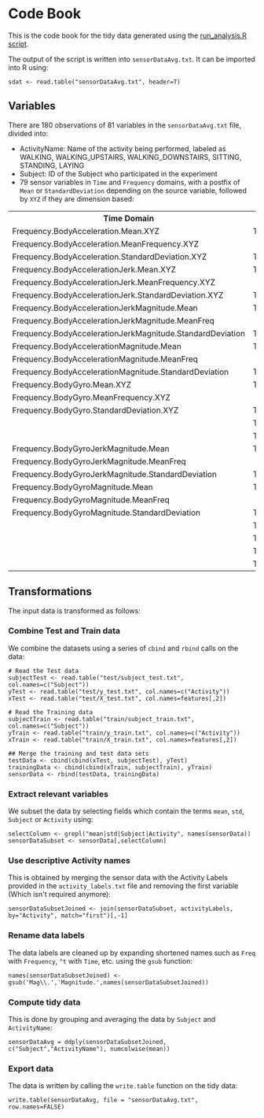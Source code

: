 # Code Book
This is the code book for the tidy data generated using the [run_analysis.R script](https://github.com/SriramKeerthi/gettingcleaning/blob/master/run_analysis.R "Run Analysis R Script").

The output of the script is written into `sensorDataAvg.txt`. It can be imported into R using:
```
sdat <- read.table("sensorDataAvg.txt", header=T)
```

## Variables
There are 180 observations of 81 variables in the `sensorDataAvg.txt` file, divided into:
- ActivityName: Name of the activity being performed, labeled as WALKING, WALKING_UPSTAIRS, WALKING_DOWNSTAIRS, SITTING, STANDING, LAYING
- Subject: ID of the Subject who participated in the experiment
- 79 sensor variables in `Time` and `Frequency` domains, with a postfix of `Mean` or `StandardDeviation` depending on the source variable, followed by `XYZ` if they are dimension based:
<table>
  <tr>
    <th>Time Domain</th><th>Frequency Domain</th>
  </tr>
  <tr>
    <td>Frequency.BodyAcceleration.Mean.XYZ</td><td>Time.BodyAcceleration.Mean.XYZ</td>
  </tr>
  <tr>
    <td>Frequency.BodyAcceleration.MeanFrequency.XYZ</td><td></td>
  </tr>
  <tr>
    <td>Frequency.BodyAcceleration.StandardDeviation.XYZ</td><td>Time.BodyAcceleration.StandardDeviation.XYZ</td>
  </tr>
  <tr>
    <td>Frequency.BodyAccelerationJerk.Mean.XYZ</td><td>Time.BodyAccelerationJerk.Mean.XYZ</td>
  </tr>
  <tr>
    <td>Frequency.BodyAccelerationJerk.MeanFrequency.XYZ</td><td></td>
  </tr>
  <tr>
    <td>Frequency.BodyAccelerationJerk.StandardDeviation.XYZ</td><td>Time.BodyAccelerationJerk.StandardDeviation.XYZ</td>
  </tr>
  <tr>
    <td>Frequency.BodyAccelerationJerkMagnitude.Mean</td><td>Time.BodyAccelerationJerkMagnitude.Mean</td>
  </tr>
  <tr>
    <td>Frequency.BodyAccelerationJerkMagnitude.MeanFreq</td><td></td>
  </tr>
  <tr>
    <td>Frequency.BodyAccelerationJerkMagnitude.StandardDeviation</td><td>Time.BodyAccelerationJerkMagnitude.StandardDeviation</td>
  </tr>
  <tr>
    <td>Frequency.BodyAccelerationMagnitude.Mean</td><td>Time.BodyAccelerationMagnitude.Mean</td>
  </tr>
  <tr>
    <td>Frequency.BodyAccelerationMagnitude.MeanFreq</td><td></td>
  </tr>
  <tr>
    <td>Frequency.BodyAccelerationMagnitude.StandardDeviation</td><td>Time.BodyAccelerationMagnitude.StandardDeviation</td>
  </tr>
  <tr>
    <td>Frequency.BodyGyro.Mean.XYZ</td><td>Time.BodyGyro.Mean.XYZ</td>
  </tr>
  <tr>
    <td>Frequency.BodyGyro.MeanFrequency.XYZ</td><td></td>
  </tr>
  <tr>
    <td>Frequency.BodyGyro.StandardDeviation.XYZ</td><td>Time.BodyGyro.StandardDeviation.XYZ</td>
  </tr>
  <tr>
    <td></td><td>Time.BodyGyroJerk.Mean.XYZ</td>
  </tr>
  <tr>
    <td></td><td>Time.BodyGyroJerk.StandardDeviation.XYZ</td>
  </tr>
  <tr>
    <td>Frequency.BodyGyroJerkMagnitude.Mean</td><td>Time.BodyGyroJerkMagnitude.Mean</td>
  </tr>
  <tr>
    <td>Frequency.BodyGyroJerkMagnitude.MeanFreq</td><td></td>
  </tr>
  <tr>
    <td>Frequency.BodyGyroJerkMagnitude.StandardDeviation</td><td>Time.BodyGyroJerkMagnitude.StandardDeviation</td>
  </tr>
  <tr>
    <td>Frequency.BodyGyroMagnitude.Mean</td><td>Time.BodyGyroMagnitude.Mean</td>
  </tr>
  <tr>
    <td>Frequency.BodyGyroMagnitude.MeanFreq</td><td></td>
  </tr>
  <tr>
    <td>Frequency.BodyGyroMagnitude.StandardDeviation</td><td>Time.BodyGyroMagnitude.StandardDeviation</td>
  </tr>
  <tr>
    <td></td><td>Time.GravityAcceleration.Mean.XYZ</td>
  </tr>
  <tr>
    <td></td><td>Time.GravityAcceleration.StandardDeviation.XYZ</td>
  </tr>
  <tr>
    <td></td><td>Time.GravityAccelerationMagnitude.Mean</td>
  </tr>
  <tr>
    <td></td><td>Time.GravityAccelerationMagnitude.StandardDeviation</td>
  </tr>
</table>

## Transformations
The input data is transformed as follows:

### Combine Test and Train data
We combine the datasets using a series of `cbind` and `rbind` calls on the data:
```
# Read the Test data
subjectTest <- read.table("test/subject_test.txt", col.names=c("Subject"))
yTest <- read.table("test/y_test.txt", col.names=c("Activity"))
xTest <- read.table("test/X_test.txt", col.names=features[,2])

# Read the Training data
subjectTrain <- read.table("train/subject_train.txt", col.names=c("Subject"))
yTrain <- read.table("train/y_train.txt", col.names=c("Activity"))
xTrain <- read.table("train/X_train.txt", col.names=features[,2])

## Merge the training and test data sets
testData <- cbind(cbind(xTest, subjectTest), yTest)
trainingData <- cbind(cbind(xTrain, subjectTrain), yTrain)
sensorData <- rbind(testData, trainingData)
```

### Extract relevant variables
We subset the data by selecting fields which contain the terms `mean`, `std`, `Subject` or `Activity` using:
```
selectColumn <- grepl("mean|std|Subject|Activity", names(sensorData))
sensorDataSubset <- sensorData[,selectColumn]
```

### Use descriptive Activity names
This is obtained by merging the sensor data with the Activity Labels provided in the `activity_labels.txt` file and removing the first variable (Which isn't required anymore):
```
sensorDataSubsetJoined <- join(sensorDataSubset, activityLabels, by="Activity", match="first")[,-1]
```

### Rename data labels
The data labels are cleaned up by expanding shortened names such as `Freq` with `Frequency`, `^t` with `Time`, etc. using the `gsub` function:
```
names(sensorDataSubsetJoined) <- gsub('Mag\\.','Magnitude.',names(sensorDataSubsetJoined))
```

### Compute tidy data
This is done by grouping and averaging the data by `Subject` and `ActivityName`:
```
sensorDataAvg = ddply(sensorDataSubsetJoined, c("Subject","ActivityName"), numcolwise(mean))
```

### Export data
The data is written by calling the `write.table` function on the tidy data:
```
write.table(sensorDataAvg, file = "sensorDataAvg.txt", row.names=FALSE)
```

